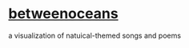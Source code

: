 # [betweenoceans](https://kellyluo25.github.io/betweenoceans/)
a visualization of natuical-themed songs and poems
